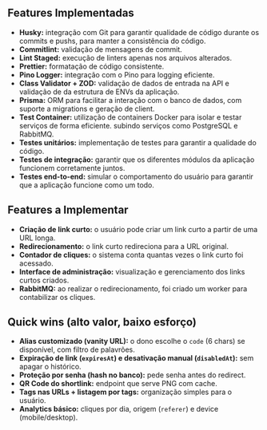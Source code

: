 ## Features Implementadas

- **Husky:** integração com Git para garantir qualidade de código durante os commits e pushs, para manter a consistência do código.
- **Commitlint:** validação de mensagens de commit.
- **Lint Staged:** execução de linters apenas nos arquivos alterados.
- **Prettier:** formatação de código consistente.
- **Pino Logger:** integração com o Pino para logging eficiente.
- **Class Validator + ZOD:** validação de dados de entrada na API e validação de da estrutura de ENVs da aplicação.
- **Prisma:** ORM para facilitar a interação com o banco de dados, com suporte a migrations e geração de client.
- **Test Container:** utilização de containers Docker para isolar e testar serviços de forma eficiente. subindo serviços como PostgreSQL e RabbitMQ.
- **Testes unitários:** implementação de testes para garantir a qualidade do código.
- **Testes de integração:** garantir que os diferentes módulos da aplicação funcionem corretamente juntos.
- **Testes end-to-end:** simular o comportamento do usuário para garantir que a aplicação funcione como um todo.

## Features a Implementar

- **Criação de link curto:** o usuário pode criar um link curto a partir de uma URL longa.
- **Redirecionamento:** o link curto redireciona para a URL original.
- **Contador de cliques:** o sistema conta quantas vezes o link curto foi acessado.
- **Interface de administração:** visualização e gerenciamento dos links curtos criados.
- **RabbitMQ:** ao realizar o redirecionamento, foi criado um worker para contabilizar os cliques.

## Quick wins (alto valor, baixo esforço)

- **Alias customizado (vanity URL):** o dono escolhe o `code` (6 chars) se disponível, com filtro de palavrões.
- **Expiração de link (`expiresAt`) e desativação manual (`disabledAt`):** sem apagar o histórico.
- **Proteção por senha (hash no banco):** pede senha antes do redirect.
- **QR Code do shortlink:** endpoint que serve PNG com cache.
- **Tags nas URLs + listagem por tags:** organização simples para o usuário.
- **Analytics básico:** cliques por dia, origem (`referer`) e device (mobile/desktop).
